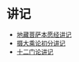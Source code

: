 # 讲记

- [地藏菩萨本愿经讲记](./dizangjing/index.md)
- [摄大乘论初分讲记](./shedachenglun/index.md)
- [十二门论讲记](./shiermenlun/index.md)